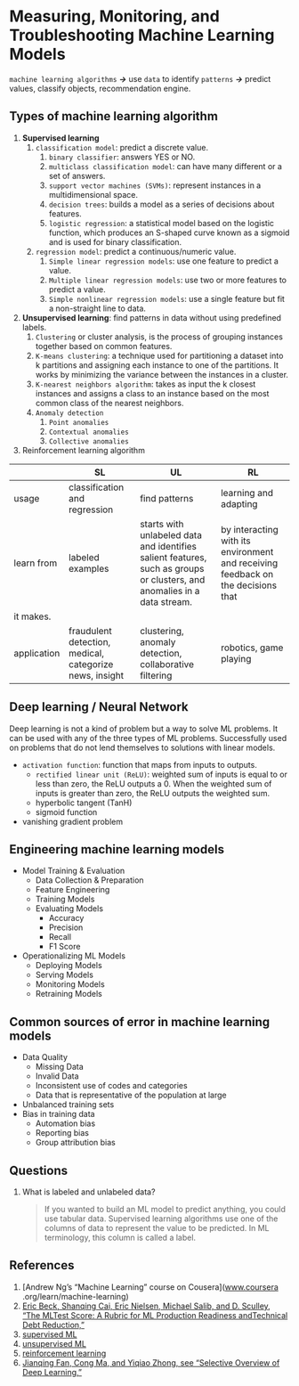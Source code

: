 # Measuring, Monitoring, and Troubleshooting Machine Learning Models

`machine learning algorithms` ___->___ use `data` to identify `patterns` ___->___ predict values, classify objects, recommendation engine.

## Types of machine learning algorithm

1. __Supervised learning__
   1. `classification model`: predict a discrete value.
      1. `binary classifier`: answers YES or NO.
      2. `multiclass classification model`: can have many different or a set of answers.
      3. `support vector machines (SVMs)`: represent instances in a multidimensional space.
      4. `decision trees`: builds a model as a series of decisions about features.
      5. `logistic regression`: a statistical model based on the logistic function, which produces an S-shaped curve known as a sigmoid and is used for binary classification.
   2. `regression model`: predict a continuous/numeric value.
      1. `Simple linear regression models`: use one feature to predict a value.
      2. `Multiple linear regression models`: use two or more features to predict a value.
      3. `Simple nonlinear regression models`: use a single feature but fit a non-straight line to data.
2. __Unsupervised learning__: find patterns in data without using predefined labels.
   1. `Clustering` or cluster analysis, is the process of grouping instances together based on common features.
   2. `K-means clustering`: a technique used for partitioning a dataset into k partitions and assigning each instance to one of the partitions. It works by minimizing the variance between the instances in a cluster.
   3. `K-nearest neighbors algorithm`: takes as input the k closest instances and assigns a class to an instance based on the most common class of the nearest neighbors.
   4. `Anomaly detection`
      1. `Point anomalies`
      2. `Contextual anomalies`
      3. `Collective anomalies`
3. Reinforcement learning algorithm

|             | SL                                                      | UL                                                                                                                              | RL                                                                                           |
| ----------- | ------------------------------------------------------- | ------------------------------------------------------------------------------------------------------------------------------- | -------------------------------------------------------------------------------------------- |
| usage       | classification and regression                                        | find patterns                                                                                                                   | learning and adapting                                                                        |
| learn from  | labeled examples                                                | starts with unlabeled data and identifies salient features, such as groups or clusters, and anomalies in a data stream. | by interacting with its environment and receiving feedback on the decisions that
it makes. |
| application | fraudulent detection, medical, categorize news, insight | clustering, anomaly detection, collaborative filtering                                                                                                   | robotics, game playing                                                                       |

## Deep learning / Neural Network

Deep learning is not a kind of problem but a way to solve ML problems. It can be used with any of the three types of ML problems. Successfully used on problems that do not lend themselves to solutions with linear models.

- `activation function`: function that maps from inputs to outputs.
  - `rectified linear unit (ReLU)`:  weighted sum of inputs is equal to or less than zero, the ReLU outputs a 0. When the weighted sum of inputs is greater than zero, the ReLU outputs the weighted sum.
  - hyperbolic tangent (TanH)
  - sigmoid function
- vanishing gradient problem

## Engineering machine learning models

- Model Training & Evaluation
  - Data Collection & Preparation
  - Feature Engineering
  - Training Models
  - Evaluating Models
    - Accuracy
    - Precision
    - Recall
    - F1 Score
- Operationalizing ML Models
  - Deploying Models
  - Serving Models
  - Monitoring Models
  - Retraining Models

## Common sources of error in machine learning models

- Data Quality
  - Missing Data
  - Invalid Data
  - Inconsistent use of codes and categories
  - Data that is representative of the population at large
- Unbalanced training sets
- Bias in training data
  - Automation bias
  - Reporting bias
  - Group attribution bias

## Questions

1. What is labeled and unlabeled data?
   > If you wanted to build an ML model to predict anything, you could use tabular data. Supervised learning algorithms use one of the columns of data to represent the value to be predicted. In ML terminology, this column is called a label.

## References

1. [Andrew Ng’s “Machine Learning” course on Cousera](www.coursera .org/learn/machine-learning)
2. [Eric Beck, Shanqing Cai, Eric Nielsen, Michael Salib, and D. Sculley, “The MLTest Score: A Rubric for ML Production Readiness andTechnical Debt Reduction,”](https://research.google/pubs/pub46555/)
3. [supervised ML](https://en.wikipedia.org/wiki/Supervised_learning)
4. [unsupervised ML](https://en.wikipedia.org/wiki/Unsupervised_learning)
5. [reinforcement learning](https://en.wikipedia.org/wiki/Reinforcement_learning)
6. [Jianqing Fan, Cong Ma, and Yiqiao Zhong, see “Selective Overview of Deep Learning,”](https://arxiv.org/pdf/1904.05526.pdf)